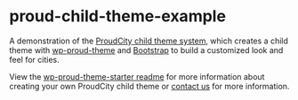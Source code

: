 # proud-child-theme-example
A demonstration of the [ProudCity child theme system](https://github.com/proudcity/wp-proud-theme-starter), which creates a child theme with [wp-proud-theme](https://github.com/proudcity/wp-proud-theme) and [Bootstrap](http://getbootstrap.com) to build a customized look and feel for cities.

View the [wp-proud-theme-starter readme](https://github.com/proudcity/wp-proud-theme-starter) for more information about creating your own ProudCity child theme or [contact us](https://proudcity.com/contact) for more information.